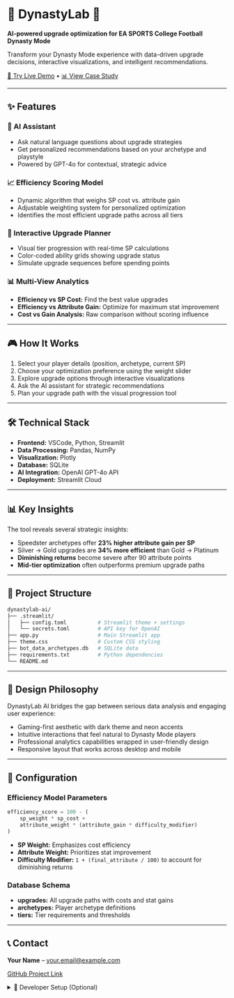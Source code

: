 # 🧠 DynastyLab 🏈  
**AI-powered upgrade optimization for EA SPORTS College Football Dynasty Mode**

Transform your Dynasty Mode experience with data-driven upgrade decisions, interactive visualizations, and intelligent recommendations.

[🚀 Try Live Demo](https://dynastylab.streamlit.app/) • [📊 View Case Study](https://www.jemarisapp.com/projects/dynastylab)

---

## ✨ Features

### 🤖 AI Assistant
- Ask natural language questions about upgrade strategies  
- Get personalized recommendations based on your archetype and playstyle  
- Powered by GPT-4o for contextual, strategic advice  

### 📈 Efficiency Scoring Model
- Dynamic algorithm that weighs SP cost vs. attribute gain  
- Adjustable weighting system for personalized optimization  
- Identifies the most efficient upgrade paths across all tiers  

### 🎯 Interactive Upgrade Planner
- Visual tier progression with real-time SP calculations  
- Color-coded ability grids showing upgrade status  
- Simulate upgrade sequences before spending points  

### 📊 Multi-View Analytics
- **Efficiency vs SP Cost:** Find the best value upgrades  
- **Efficiency vs Attribute Gain:** Optimize for maximum stat improvement  
- **Cost vs Gain Analysis:** Raw comparison without scoring influence  

---

## 🎮 How It Works

1. Select your player details (position, archetype, current SP)  
2. Choose your optimization preference using the weight slider  
3. Explore upgrade options through interactive visualizations  
4. Ask the AI assistant for strategic recommendations  
5. Plan your upgrade path with the visual progression tool  

---

## 🛠️ Technical Stack

- **Frontend:** VSCode, Python, Streamlit  
- **Data Processing:** Pandas, NumPy  
- **Visualization:** Plotly  
- **Database:** SQLite  
- **AI Integration:** OpenAI GPT-4o API  
- **Deployment:** Streamlit Cloud  

---

## 📊 Key Insights

The tool reveals several strategic insights:

- Speedster archetypes offer **23% higher attribute gain per SP**
- Silver → Gold upgrades are **34% more efficient** than Gold → Platinum
- **Diminishing returns** become severe after 90 attribute points
- **Mid-tier optimization** often outperforms premium upgrade paths

---

## 📁 Project Structure

```bash
dynastylab-ai/
├── .streamlit/
│   ├── config.toml          # Streamlit theme + settings
│   └── secrets.toml         # API key for OpenAI
├── app.py                   # Main Streamlit app
├── theme.css                # Custom CSS styling
├── bot_data_archetypes.db   # SQLite data
├── requirements.txt         # Python dependencies
└── README.md
```

---

## 🎨 Design Philosophy

DynastyLab AI bridges the gap between serious data analysis and engaging user experience:

- Gaming-first aesthetic with dark theme and neon accents  
- Intuitive interactions that feel natural to Dynasty Mode players  
- Professional analytics capabilities wrapped in user-friendly design  
- Responsive layout that works across desktop and mobile  

---

## 🔧 Configuration

### Efficiency Model Parameters

```python
efficiency_score = 100 - (
    sp_weight * sp_cost + 
    attribute_weight * (attribute_gain * difficulty_modifier)
)
```

- **SP Weight:** Emphasizes cost efficiency  
- **Attribute Weight:** Prioritizes stat improvement  
- **Difficulty Modifier:** `1 + (final_attribute / 100)` to account for diminishing returns  

### Database Schema

- **upgrades:** All upgrade paths with costs and stat gains  
- **archetypes:** Player archetype definitions  
- **tiers:** Tier requirements and thresholds  

---

## 📞 Contact

**Your Name** – your.email@example.com  

[GitHub Project Link](https://github.com/yourusername/dynastylab-ai)

<details>
<summary>🔧 Developer Setup (Optional)</summary>

### Prerequisites
- Python 3.8+
- OpenAI API key

### Installation

```bash
# Clone the repository
git clone https://github.com/yourusername/dynastylab-ai.git
cd dynastylab-ai

# Install dependencies
pip install -r requirements.txt

# Set environment variables
cp .env.example .env
# Add your OpenAI API key to the .env file
```
